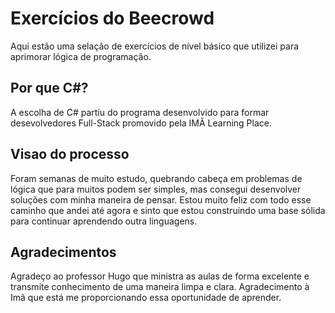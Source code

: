 # Exercícios do Beecrowd

Aqui estão uma selação de exercícios de nível básico que utilizei para aprimorar lógica de programação.

## Por que C#?

A escolha de C# partiu do programa desenvolvido para formar desevolvedores Full-Stack promovido pela IMÃ Learning Place. 

## Visao do processo

Foram semanas de muito estudo, quebrando cabeça em problemas de lógica que para muitos podem ser simples, mas consegui desenvolver soluções com minha maneira de pensar. Estou muito feliz com todo esse caminho que andei até agora e sinto que estou construindo uma base sólida para continuar aprendendo outra linguagens.

## Agradecimentos

Agradeço ao professor Hugo que ministra as aulas de forma excelente e transmite conhecimento de uma maneira limpa e clara. Agradecimento à Imã que está me proporcionando essa oportunidade de aprender.
